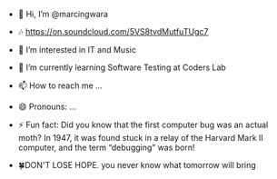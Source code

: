 - 👋 Hi, I’m @marcingwara
- 🎶 https://on.soundcloud.com/5VS8tvdMutfuTUgc7
- 👀 I’m interested in IT and Music 
- 🌱 I’m currently learning Software Testing at Coders Lab
- 📫 How to reach me ...
- 😄 Pronouns: ...
- ⚡ Fun fact: Did you know that the first computer bug was an actual moth? 
      In 1947, it was found stuck in a relay of the Harvard Mark II computer, 
      and the term “debugging” was born!

- 🍀DON'T LOSE HOPE.
you never know what tomorrow will bring